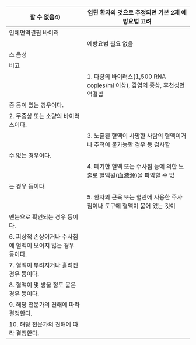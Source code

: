 | 할 수 없음4) | 염된 환자의 것으로 추정되면 기본 2제 예방요법 고려 |
| --- | --- |
| 인체면역결핍  바이러 |  |
|  | 예방요법 필요 없음 |
| 스 음성 |  |
| 비고 |  |
|  | 1. 다량의 바이러스(1,500 RNA copies/ml 이상), 감염의 증상, 후천성면역결핍 |
| 증 등이 있는 경우이다. |  |
| 2. 무증상 또는 소량의 바이러스이다. |  |
|  | 3. 노출된 혈액이 사망한 사람의 혈액이거나 추적이 불가능한 경우 등 검사할 |
| 수 없는 경우이다. |  |
|  | 4. 폐기한 혈액 또는 주사침 등에 의한 노출로 혈액원(血液源)을 파악할 수 없 |
| 는 경우 등이다. |  |
|  | 5. 환자의 근육 또는 혈관에 사용한 주사침이나 도구에 혈액이 묻어 있는 것이 |
| 맨눈으로 확인되는 경우 등이다. |  |
| 6. 피상적 손상이거나 주사침에 혈액이 보이지 않는 경우 등이다. |  |
| 7. 혈액이 뿌려지거나 흘려진 경우 등이다. |  |
| 8. 혈액이 몇 방울 정도 묻은 경우 등이다. |  |
| 9. 해당 전문가의 견해에 따라 결정한다. |  |
| 10. 해당 전문가의 견해에 따라 결정한다. |  |